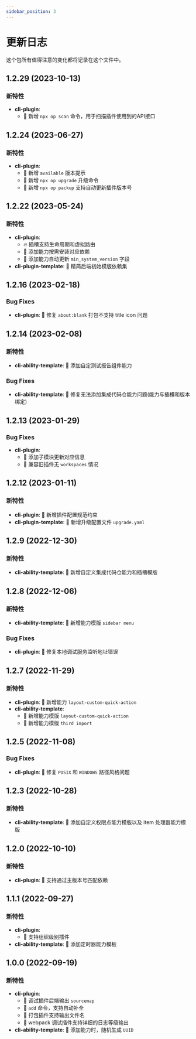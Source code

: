 ```yaml
---
sidebar_position: 3
---
```


# 更新日志

这个包所有值得注意的变化都将记录在这个文件中。

## 1.2.29 (2023-10-13)

### 新特性

- **cli-plugin**:
  - 🌟 新增 `npx op scan` 命令，用于扫描插件使用到的API接口

## 1.2.24 (2023-06-27)

### 新特性

- **cli-plugin**:
  - 🌟 新增 `available` 版本提示
  - 🌟 新增 `npx op upgrade` 升级命令
  - 🌟 新增 `npx op packup` 支持自动更新插件版本号

## 1.2.22 (2023-05-24)

### 新特性

- **cli-plugin**:
  - 🔥 插槽支持生命周期和虚拟路由
  - 🌟 添加能力按需安装对应依赖
  - 🌟 添加能力自动更新 `min_system_version` 字段
- **cli-plugin-template**: 🌟 精简后端初始模版依赖集

## 1.2.16 (2023-02-18)

### Bug Fixes

- **cli-plugin**: 🐞 修复 `about:blank` 打包不支持 title icon 问题

## 1.2.14 (2023-02-08)

### 新特性

- **cli-ability-template**: 🌟 添加自定测试报告组件能力

### Bug Fixes

- **cli-ability-template**: 🐞 修复无法添加集成代码仓能力问题(能力与插槽和版本绑定)

## 1.2.13 (2023-01-29)

### Bug Fixes

- **cli-plugin**:
  - 🐞 添加子模块更新对应信息
  - 🐞 兼容旧插件无 `workspaces` 情况

## 1.2.12 (2023-01-11)

### 新特性

- **cli-plugin**: 🌟 新增插件配置规范约束
- **cli-plugin-template**: 🌟 新增升级配置文件 `upgrade.yaml`

## 1.2.9 (2022-12-30)

### 新特性

- **cli-ability-template**: 🌟 新增自定义集成代码仓能力和插槽模版

## 1.2.8 (2022-12-06)

### 新特性

- **cli-ability-template**: 🌟 新增能力模版 `sidebar menu`

### Bug Fixes

- **cli-plugin**: 🐞 修复本地调试服务监听地址错误

## 1.2.7 (2022-11-29)

### 新特性

- **cli-plugin**: 🌟 新增能力 `layout-custom-quick-action`
- **cli-ability-template**:
  - 🌟 新增能力模版 `layout-custom-quick-action`
  - 🌟 新增能力模版 `third import`

## 1.2.5 (2022-11-08)

### Bug Fixes

- **cli-plugin**: 🐞 修复 `POSIX` 和 `WINDOWS` 路径风格问题

## 1.2.3 (2022-10-28)

### 新特性

- **cli-ability-template**: 🌟 添加自定义权限点能力模版以及 item 处理器能力模版

## 1.2.0 (2022-10-10)

### 新特性

- **cli-plugin**: 🌟 支持通过主版本号匹配依赖

## 1.1.1 (2022-09-27)

### 新特性

- **cli-plugin**:
  - 🌟 支持组织级别插件
- **cli-ability-template**: 🌟 添加定时器能力模板

## 1.0.0 (2022-09-19)

### 新特性

- **cli-plugin**:
  - 🌟 调试插件后端输出 `sourcemap`
  - 🌟 `add` 命令，支持自动补全
  - 🌟 打包插件支持输出文件名
  - 🌟 webpack 调试插件支持详细的日志等级输出
- **cli-ability-template**: 🌟 添加能力时，随机生成 `UUID`
